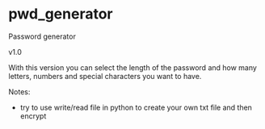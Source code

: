 # pwd_generator
Password generator

v1.0

With this version you can select the length of the password and how many letters, numbers and special characters you want to have.

Notes:
- try to use write/read file in python to create your own txt file and then encrypt
